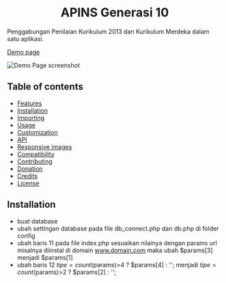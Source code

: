 <h1 align="center">APINS Generasi 10</h1>

Penggabungan Penilaian Kurikulum 2013 dan Kurikulum Merdeka dalam satu aplikasi.

[Demo page](https://apins.sdi-aljannah.web.id/)

![Demo Page screenshot](https://sdi-aljannah.web.id/cdn/login-beranda.png)

## Table of contents

  * [Features](#features)
  * [Installation](#installation)
  * [Importing](#importing)
  * [Usage](#usage)
  * [Customization](#customization)
  * [API](#api)
  * [Responsive images](#responsive-images)
  * [Compatibility](#compatibility)
  * [Contributing](#contributing)
  * [Donation](#donation)
  * [Credits](#credits)
  * [License](#license)

## Installation
* buat database
* ubah settingan database pada file db_connect.php dan db.php di folder config
* ubah baris 11 pada file index.php sesuaikan nilainya dengan params url
misalnya diinstal di domain www.domain.com maka ubah $params[3] menjadi $params[1] 
* ubah baris 12 $tipe = count($params)>4 ? $params[4] : ''; menjadi $tipe = count($params)>2 ? $params[2] : '';
